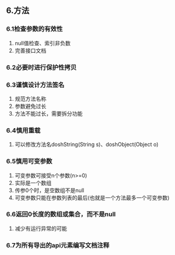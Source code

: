 ## 6.方法

### 6.1检查参数的有效性

1. null值检查、索引非负数
2. 完善接口文档

### 6.2必要时进行保护性拷贝

### 6.3谨慎设计方法签名

1. 规范方法名称
2. 参数避免过长
3. 方法不能过长，需要拆分功能

### 6.4慎用重载

1. 可以修改方法名doshString(String s)、doshObject(Object o)

### 6.5慎用可变参数

1. 可变参数可接受n个参数(n>=0)
2. 实际是一个数组
3. 传参0个时，是空数组不是null
4. 可变参数只能在参数列表的最后(也就是一个方法最多一个可变参数)

### 6.6返回0长度的数组或集合，而不是null

1. 减少有运行异常的可能

### 6.7为所有导出的api元素编写文档注释
